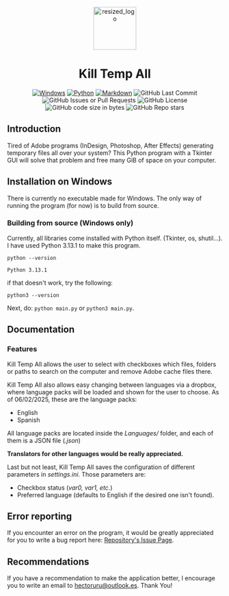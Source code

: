 <p align="center">
  <img width="100" alt="resized_logo" src="https://github.com/user-attachments/assets/46ab9f47-3b78-4133-9eb4-3057b450ec6c" />
</p>

<h1 align="center">Kill Temp All</h1>

<p align="center">
  <a href="#"><img src="https://custom-icon-badges.demolab.com/badge/Windows-0078D6?logo=windows11&logoColor=white" alt="Windows"></a>
  <a href="#"><img src="https://img.shields.io/badge/Python-3776AB?logo=python&logoColor=fff" alt="Python"></a>
  <a href="#"><img src="https://img.shields.io/badge/Markdown-%23000000.svg?logo=markdown&logoColor=white" alt="Markdown"></a>
  <img src="https://img.shields.io/github/last-commit/hacker-3342/Kill-Temp-All" alt="GitHub Last Commit">
  <img src="https://img.shields.io/github/issues-closed/hacker-3342/Kill-Temp-All" alt="GitHub Issues or Pull Requests">
  <img src="https://img.shields.io/github/license/hacker-3342/Kill-Temp-All" alt="GitHub License">
  <img src="https://img.shields.io/github/languages/code-size/hacker-3342/Kill-Temp-All" alt="GitHub code size in bytes">
  <img src="https://img.shields.io/github/stars/hacker-3342/Kill-Temp-All" alt="GitHub Repo stars">
</p>

## Introduction

Tired of Adobe programs (InDesign, Photoshop, After Effects) generating temporary files all over your system? This Python program with a Tkinter GUI will solve that problem and 
free many GiB of space on your computer.

## Installation on Windows

There is currently no executable made for Windows. The only way of running the program (for now) is to build from source.
### Building from source (Windows only)

Currently, all libraries come installed with Python itself. (Tkinter, os, shutil...). I have used Python 3.13.1 to make this program.

`python --version`

`Python 3.13.1`

if that doesn't work, try the following:

`python3 --version`

Next, do:
`python main.py`
or
`python3 main.py`.

## Documentation

### Features

Kill Temp All allows the user to select with checkboxes which files, folders or paths to search on the computer
and remove Adobe cache files there.

Kill Temp All also allows easy changing between languages via a dropbox, where language packs will be loaded
and shown for the user to choose. As of 06/02/2025, these are the language packs:

- English
- Spanish

All language packs are located inside the *Languages/* folder, and each of them is a JSON file (*.json*)

**Translators for other languages would be really appreciated.**

Last but not least, Kill Temp All saves the configuration of different parameters in *settings.ini*. 
Those parameters are:
- Checkbox status (*var0, var1, etc.*)
- Preferred language (defaults to English if the desired one isn't found).

## Error reporting
If you encounter an error on the program, it would be greatly appreciated for you to write a bug report here: [Repository's Issue Page](https://github.com/hacker-3342/Kill-Temp-All/issues).
## Recommendations
If you have a recommendation to make the application better, I encourage you to write an email to <hectoruru@outlook.es>. Thank You!
